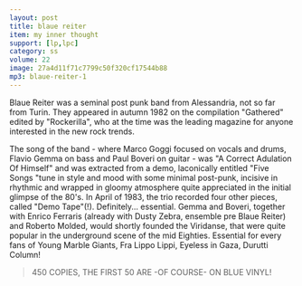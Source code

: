 ```yaml
---
layout: post
title: blaue reiter
item: my inner thought
support: [lp,lpc]
category: ss
volume: 22
image: 27a4d11f71c7799c50f320cf17544b88
mp3: blaue-reiter-1
---
```


Blaue Reiter was a seminal post punk band from Alessandria, not so far from Turin. They appeared in autumn 1982 on the compilation "Gathered" edited by "Rockerilla", who at the time was the leading magazine for anyone interested in the new rock trends.

The song of the band - where Marco Goggi focused on vocals and drums, Flavio Gemma on bass and Paul Boveri on guitar - was "A Correct Adulation Of Himself" and was extracted from a demo, laconically entitled "Five Songs "tune in style and mood with some minimal post-punk, incisive in rhythmic and wrapped in gloomy atmosphere quite appreciated in the initial glimpse of the 80's. In April of 1983, the trio recorded four other pieces, called "Demo Tape"(!). Definitely... essential.
Gemma and Boveri, together with Enrico Ferraris (already with Dusty Zebra, ensemble pre Blaue Reiter) and Roberto Molded, would shortly founded the Viridanse, that were quite popular in the underground scene of the mid Eighties. Essential for every fans of Young Marble Giants, Fra Lippo Lippi, Eyeless in Gaza, Durutti Column!

> 450 COPIES, THE FIRST 50 ARE -OF COURSE- ON <span class="blue">BLUE</span> VINYL!
